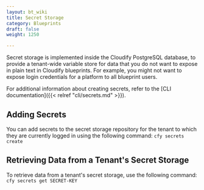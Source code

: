 ```yaml
---
layout: bt_wiki
title: Secret Storage
category: Blueprints
draft: false
weight: 1250

---
```


Secret storage is implemented inside the Cloudify PostgreSQL database, to provide a tenant-wide variable store for data that you do not want to expose in plain text in Cloudify blueprints. For example, you might not want to expose login credentials for a platform to all blueprint users.

For additional information about creating secrets, refer to the [CLI documentation]({{< relref "cli/secrets.md" >}}).

## Adding Secrets

You can add secrets to the secret storage repository for the tenant to which they are currently logged in using the following command:
```cfy secrets create ```


## Retrieving Data from a Tenant's Secret Storage

To retrieve data from a tenant's secret storage, use the following command:
```cfy secrets get SECRET-KEY```

